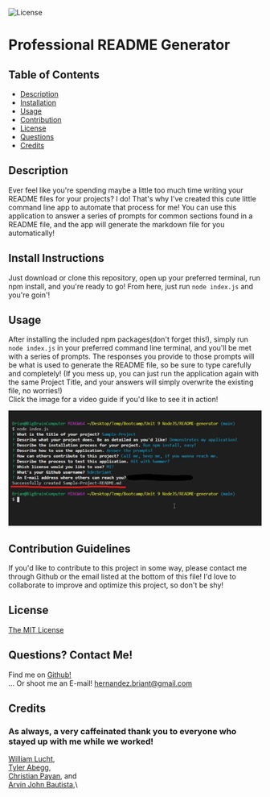 
![License](https://img.shields.io/badge/license-MIT-blue)

# Professional README Generator 

## Table of Contents
- [Description](#Description)
- [Installation](#Install-Instructions)
- [Usage](#Usage)
- [Contribution](#Contribution-Guidelines)
- [License](#License)
- [Questions](#Questions?-Contact-Me!)
- [Credits](#Credits)

## Description
Ever feel like you're spending maybe a little too much time writing your README files for your projects?
I do! That's why I've created this cute little command line app to automate that process for me!
You can use this application to answer a series of prompts for common sections found in a README file,
and the app will generate the markdown file for you automatically!
  
## Install Instructions  
Just download or clone this repository, open up your preferred terminal, run npm install, and you're ready to go!
From here, just run `node index.js` and you're goin'!
  
## Usage  
After installing the included npm packages(don't forget this!), simply run `node index.js` in your preferred command line terminal,
and you'll be met with a series of prompts. The responses you provide to those prompts will be what is used to generate the README
file, so be sure to type carefully and completely!
(If you mess up, you can just run the application again with the same Project Title, and your answers will simply overwrite the
existing file, no worries!)  
Click the image for a video guide if you'd like to see it in action!
  
[![Demonstration of App usage](./assets/images/sampleimg.jpg)](https://youtu.be/nafN8PmA6A0)

  
## Contribution Guidelines  
If you'd like to contribute to this project in some way, please contact me through Github or the email listed at the bottom 
of this file! I'd love to collaborate to improve and optimize this project, so don't be shy!

## License 
[The MIT License](https://opensource.org/licenses/MIT)

## Questions? Contact Me!
Find me on [Github!](https://github.com/hdezbriant)  
... Or shoot me an E-mail! <hernandez.briant@gmail.com>  

## Credits
### As always, a very caffeinated thank you to everyone who stayed up with me while we worked!    
[William Lucht](https://github.com/d606n6k),\
[Tyler Abegg](https://github.com/UnDuhDuhSea),\
[Christian Payan](https://github.com/chrispayan), and\
[Arvin John Bautista](https://github.com/irvinek01),\
